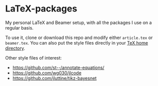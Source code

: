 # LaTeX-packages

My personal LaTeX and Beamer setup, with all the packages I use on a regular basis.

To use it, clone or download this repo and modify either `article.tex` or `beamer.tex`. You can also put the style files directly in your [TeX home directory](https://tex.stackexchange.com/questions/1137/where-do-i-place-my-own-sty-or-cls-files-to-make-them-available-to-all-my-te).

Other style files of interest:

- https://github.com/st--/annotate-equations/
- https://github.com/wg030/jlcode
- https://github.com/jluttine/tikz-bayesnet

